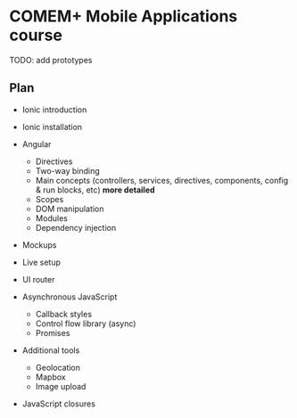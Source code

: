 # COMEM+ Mobile Applications course

TODO: add prototypes

## Plan

* Ionic introduction

* Ionic installation

* Angular
  * Directives
  * Two-way binding
  * Main concepts (controllers, services, directives, components, config & run blocks, etc) **more detailed**
  * Scopes
  * DOM manipulation
  * Modules
  * Dependency injection

* Mockups

* Live setup

* UI router

* Asynchronous JavaScript
  * Callback styles
  * Control flow library (async)
  * Promises

* Additional tools
  * Geolocation
  * Mapbox
  * Image upload

* JavaScript closures
